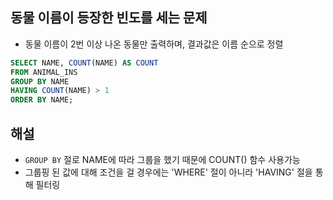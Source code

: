 ## 동물 이름이 등장한 빈도를 세는 문제
- 동물 이름이 2번 이상 나온 동물만 출력하며, 결과값은 이름 순으로 정렬

```sql
SELECT NAME, COUNT(NAME) AS COUNT
FROM ANIMAL_INS
GROUP BY NAME
HAVING COUNT(NAME) > 1
ORDER BY NAME;
```

## 해설
- `GROUP BY` 절로 NAME에 따라 그룹을 했기 때문에 COUNT() 함수 사용가능
- 그룹핑 된 값에 대해 조건을 걸 경우에는 'WHERE' 절이 아니라 'HAVING' 절을 통해 필터링

